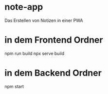 # note-app
Das Erstellen von Notizen in einer PWA 

# in dem Frontend Ordner
npm run build
npx serve build

# in dem Backend Ordner
npm start 
